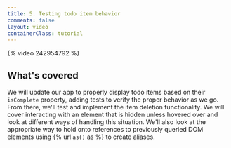 ```yaml
---
title: 5. Testing todo item behavior
comments: false
layout: video
containerClass: tutorial
---
```


{% video 242954792 %}

## What's covered

We will update our app to properly display todo items based on their `isComplete` property, adding tests to verify the proper behavior as we go. From there, we'll test and implement the item deletion functionality. We will cover interacting with an element that is hidden unless hovered over and look at different ways of handling this situation. We'll also look at the appropriate way to hold onto references to previously queried DOM elements using {% url `as()` as %} to create aliases.
